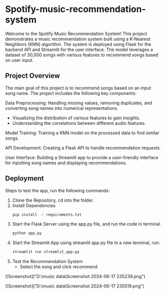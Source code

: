 # Spotify-music-recommendation-system
Welcome to the Spotify Music Recommendation System! This project demonstrates a music recommendation system built using a K-Nearest Neighbors (KNN) algorithm. The system is deployed using Flask for the backend API and Streamlit for the user interface. The model leverages a dataset of 30,000 songs with various features to recommend songs based on user input.

## Project Overview
The main goal of this project is to recommend songs based on an input song name. The project includes the following key components:

Data Preprocessing: Handling missing values, removing duplicates, and converting song names into numerical representations.
- Visualizing the distribution of various features to gain insights.
- Understanding the correlations between different audio features.

Model Training: Training a KNN model on the processed data to find similar songs.

API Development: Creating a Flask API to handle recommendation requests.

User Interface: Building a Streamlit app to provide a user-friendly interface for inputting song names and displaying recommendations.

## Deployment
Steps to test the app, run the following commands:
1. Clone the Repository, cd into the folder.
2. Install Dependencies
    ```bash
    pip install -r requirements.txt
    ```
4. Start the Flask Server using the app.py file, and run the code in terminal.
    ```bash
    python app.py
    ```
5. Start the Streamlit App using streamlit app.py file 
   In a new terminal, run:
    ```bash
    streamlit run streamlit_app.py
    ```
6. Test the Recommendation System
   - Select the song and click recommend
  
![Screenshot]("D:\music data\Screenshot 2024-06-17 235239.png")

![Screenshot]("D:\music data\Screenshot 2024-06-17 235519.png")
   

